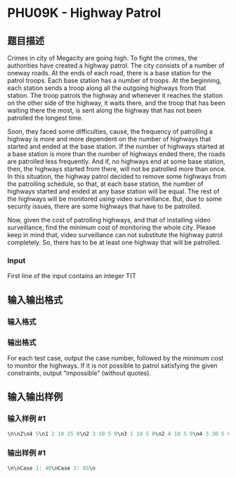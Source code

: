 # PHU09K - Highway Patrol

## 题目描述

Crimes in city of Megacity are going high. To fight the crimes, the authorities have created a highway patrol. The city consists of a number of oneway roads. At the ends of each road, there is a base station for the patrol troops. Each base station has a number of troops. At the beginning, each station sends a troop along all the outgoing highways from that station. The troop patrols the highway and whenever it reaches the station on the other side of the highway, it waits there, and the troop that has been waiting there the most, is sent along the highway that has not been patrolled the longest time.

Soon, they faced some difficulties, cause, the frequency of patrolling a highway is more and more dependent on the number of highways that started and ended at the base station. If the number of highways started at a base station is more than the number of highways ended there, the roads are patrolled less frequently. And if, no highways end at some base station, then, the highways started from there, will not be patrolled more than once. In this situation, the highway patrol decided to remove some highways from the patrolling schedule, so that, at each base station, the number of highways started and ended at any base station will be equal. The rest of the highways will be monitored using video surveillance. But, due to some security issues, there are some highways that have to be patrolled.

Now, given the cost of patrolling highways, and that of installing video surveillance, find the minimum cost of monitoring the whole city. Please keep in mind that, video surveillance can not substitute the highway patrol completely. So, there has to be at least one highway that will be patrolled.

### Input

First line of the input contains an integer T(T

## 输入输出格式

### 输入格式

### 输出格式

For each test case, output the case number, followed by the minimum cost to monitor the highways. If it is not possible to patrol satisfying the given constraints, output “impossible” (without quotes).

## 输入输出样例

### 输入样例 #1

```cpp
\n\n2\n4 5\n1 2 10 25 0\n2 3 10 5 0\n3 1 10 5 0\n2 4 10 5 0\n4 3 30 5 0\n4 5\n1 2 10 25 0\n2 3 10 5 0\n3 1 10 5 0\n2 4 10 5 0\n4 3 30 5 1\n\n
```


### 输出样例 #1

```cpp
\n\nCase 1: 40\nCase 2: 65\n
```



